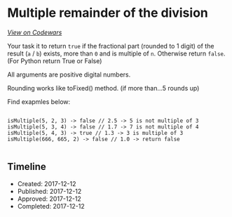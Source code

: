 # Multiple remainder of the division
[*View on Codewars*](https://www.codewars.com/kata/multiple-remainder-of-the-division)

Your task it to return ```true``` if the fractional part (rounded to 1 digit) of the result (```a``` / ```b```) exists, more than ```0``` and is multiple of ```n```.
Otherwise return ```false```. (For Python return True or False)

All arguments are positive digital numbers.

Rounding works like toFixed() method. (if more than...5 rounds up)

Find exapmles below: 

```

isMultiple(5, 2, 3) -> false // 2.5 -> 5 is not multiple of 3
isMultiple(5, 3, 4) -> false // 1.7 -> 7 is not multiple of 4
isMultiple(5, 4, 3) -> true // 1.3 -> 3 is multiple of 3
isMultiple(666, 665, 2) -> false // 1.0 -> return false


```



## Timeline
- Created: 2017-12-12
- Published: 2017-12-12
- Approved: 2017-12-12
- Completed: 2017-12-12
